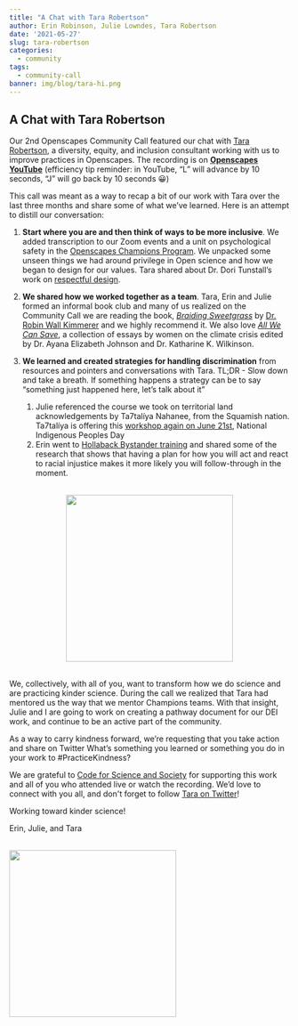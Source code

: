 ```yaml
---
title: "A Chat with Tara Robertson"
author: Erin Robinson, Julie Lowndes, Tara Robertson
date: '2021-05-27'
slug: tara-robertson
categories:
  - community
tags:
  - community-call
banner: img/blog/tara-hi.png
---
```


## A Chat with Tara Robertson

Our 2nd Openscapes Community Call featured our chat with [Tara Robertson](https://tararobertson.ca/), a diversity, equity, and inclusion consultant working with us to improve practices in Openscapes. The recording is on [**Openscapes YouTube**](https://youtu.be/XQMgyLuKwsI) (efficiency tip reminder: in YouTube, “L” will advance by 10 seconds, “J” will go back by 10 seconds 😀)  

This call was meant as a way to recap a bit of our work with Tara over the last three months and share some of what we’ve learned. Here is an attempt to distill our conversation:

1. **Start where you are and then think of ways to be more inclusive**. We added transcription to our Zoom events and a unit on psychological safety in the [Openscapes Champions Program](https://openscapes.org/champions). We unpacked some unseen things we had around privilege in Open science and how we began to design for our values. Tara shared about Dr. Dori Tunstall’s work on [respectful design](https://www.youtube.com/watch?v=oaesVb7O38s). 


2. **We shared how we worked together as a team**. Tara, Erin and Julie formed an informal book club and many of us realized on the Community Call we are reading the book, _[Braiding Sweetgrass](https://www.robinwallkimmerer.com/books)_ by [Dr. Robin Wall Kimmerer](https://www.robinwallkimmerer.com/) and we highly recommend it. We also love _[All We Can Save](https://www.allwecansave.earth/)_, a collection of essays by women on the climate crisis edited by Dr. Ayana Elizabeth Johnson and Dr. Katharine K. Wilkinson.  
  
3. **We learned and created strategies for handling discrimination** from resources and pointers and conversations with Tara. TL;DR - Slow down and take a breath. If something happens a strategy can be to say “something just happened here, let’s talk about it”
    1. Julie referenced the course we took on territorial land acknowledgements by Ta7talíya Nahanee, from the Squamish nation. Ta7talíya is offering this [workshop again on June 21st](https://www.eventbrite.ca/e/territorial-acknowledgements-an-interactive-introduction-tickets-155868092661), National Indigenous Peoples Day 
    2. Erin went to [Hollaback Bystander training](https://www.ihollaback.org/harassmenttraining/ ) and shared some of the research that shows that having a plan for how you will act and react to racial injustice makes it more likely you will follow-through in the moment. 

<br>
<center>
  <a> <img src="/img/blog/tara-julie-erin.png" width="300px"></a>
</center>
<br>

We, collectively, with all of you, want to transform how we do science and are practicing kinder science. During the call we realized that Tara had mentored us the way that we mentor Champions teams. With that insight, Julie and I are going to work on creating a pathway document for our DEI work, and continue to be an active part of the community.

As a way to carry kindness forward, we’re requesting that you take action and share on Twitter What’s something you learned or something you do in your work to #PracticeKindness? 

We are grateful to [Code for Science and Society](https://eventfund.codeforscience.org/announcing/) for supporting this work and all of you who attended live or watch the recording. We’d love to connect with you all, and don't forget to follow [Tara on Twitter](https://twitter.com/tararobertson)!

Working toward kinder science! 

Erin, Julie, and Tara

<br>
  <a> <img src="/img/blog/tara-hi.png" width="300px"></a>
<br>

